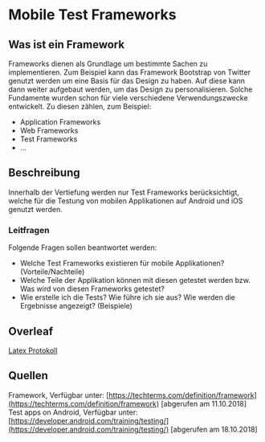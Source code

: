 # Mobile Test Frameworks

## Was ist ein Framework
Frameworks dienen als Grundlage um bestimmte Sachen zu implementieren. Zum Beispiel kann das Framework Bootstrap von Twitter genutzt werden um eine Basis für das Design zu haben. Auf diese kann dann weiter aufgebaut werden, um das Design zu personalisieren.
Solche Fundamente wurden schon für viele verschiedene Verwendungszwecke entwickelt. Zu diesen zählen, zum Beispiel:
* Application Frameworks
* Web Frameworks
* Test Frameworks
* ...

## Beschreibung
Innerhalb der Vertiefung werden nur Test Frameworks berücksichtigt, welche für die Testung von mobilen Applikationen auf Android und iOS genutzt werden.

### Leitfragen

Folgende Fragen sollen beantwortet werden:

* Welche Test Frameworks existieren für mobile Applikationen? (Vorteile/Nachteile)
* Welche Teile der Applikation können mit diesen getestet werden bzw. Was wird von diesen Frameworks getestet?
* Wie erstelle ich die Tests? Wie führe ich sie aus? Wie werden die Ergebnisse angezeigt? (Beispiele)

## Overleaf
[Latex Protokoll](https://www.overleaf.com/read/xzsmcybkbnvd)

## Quellen
Framework, Verfügbar unter: [https://techterms.com/definition/framework](https://techterms.com/definition/framework) [abgerufen am 11.10.2018]
Test apps on Android, Verfügbar unter: [https://developer.android.com/training/testing/](https://developer.android.com/training/testing/) [abgerufen am 18.10.2018]
